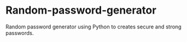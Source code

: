 # Random-password-generator
Random password generator using Python to creates secure and strong passwords. 

